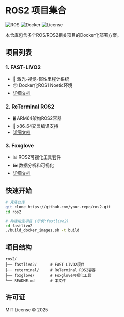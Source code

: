 # ROS2 项目集合

![ROS](https://img.shields.io/badge/ROS-Noetic|Humble-blue)
![Docker](https://img.shields.io/badge/Docker-✓-blue)
![License](https://img.shields.io/badge/License-MIT-green)

本仓库包含多个ROS/ROS2相关项目的Docker化部署方案。

## 项目列表

### 1. FAST-LIVO2

- 🚀 激光-视觉-惯性里程计系统
- 📦 Docker化ROS1 Noetic环境
- [详细文档](./fastlivo2/readme.md)

### 2. ReTerminal ROS2

- 🖥️ ARM64架构ROS2容器
- 🔄 x86_64交叉编译支持
- [详细文档](./reterminal/readme.md)

### 3. Foxglove

- 📊 ROS2可视化工具套件
- 🖼️ 数据分析和可视化
- [详细文档](./foxglove/readme.md)

## 快速开始

```bash
# 克隆仓库
git clone https://github.com/your-repo/ros2.git
cd ros2

# 构建指定项目 (示例:fastlivo2)
cd fastlivo2
./build_docker_images.sh -t build
```

## 项目结构

```shell
ros2/
├── fastlivo2/      # FAST-LIVO2项目
├── reterminal/     # ReTerminal ROS2容器  
├── foxglove/       # Foxglove可视化工具
└── README.md       # 本文件
```

## 许可证

MIT License © 2025
